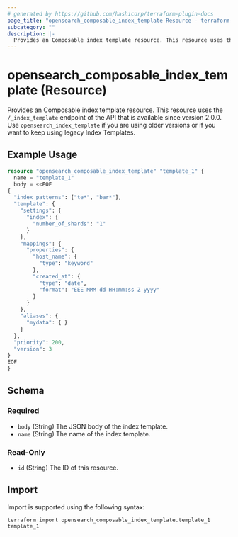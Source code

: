 ```yaml
---
# generated by https://github.com/hashicorp/terraform-plugin-docs
page_title: "opensearch_composable_index_template Resource - terraform-provider-opensearch"
subcategory: ""
description: |-
  Provides an Composable index template resource. This resource uses the /_index_template endpoint of the API that is available since version 2.0.0. Use opensearch_index_template if you are using older versions or if you want to keep using legacy Index Templates.
---
```


# opensearch_composable_index_template (Resource)

Provides an Composable index template resource. This resource uses the `/_index_template` endpoint of the API that is available since version 2.0.0. Use `opensearch_index_template` if you are using older versions or if you want to keep using legacy Index Templates.

## Example Usage

```terraform
resource "opensearch_composable_index_template" "template_1" {
  name = "template_1"
  body = <<EOF
{
  "index_patterns": ["te*", "bar*"],
  "template": {
    "settings": {
      "index": {
        "number_of_shards": "1"
      }
    },
    "mappings": {
      "properties": {
        "host_name": {
          "type": "keyword"
        },
        "created_at": {
          "type": "date",
          "format": "EEE MMM dd HH:mm:ss Z yyyy"
        }
      }
    },
    "aliases": {
      "mydata": { }
    }
  },
  "priority": 200,
  "version": 3
}
EOF
}
```

<!-- schema generated by tfplugindocs -->
## Schema

### Required

- `body` (String) The JSON body of the index template.
- `name` (String) The name of the index template.

### Read-Only

- `id` (String) The ID of this resource.

## Import

Import is supported using the following syntax:

```shell
terraform import opensearch_composable_index_template.template_1 template_1
```
